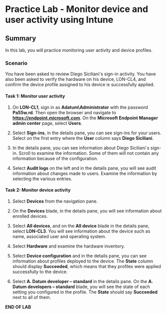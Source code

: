 # Practice Lab - Monitor device and user activity using Intune

## Summary

In this lab, you will practice monitoring user activity and device profiles.

### Scenario

You have been asked to review Diego Siciliani's sign-in activity.  You have also been asked to verify the hardware on his device, LON-CL4, and confirm the device profile assigned to his device is successfully applied. 

#### Task 1: Monitor user activity

1.  On **LON-CL1**, sign in as **Adatum\\Administrator** with the password **Pa55w.rd**.
    Then open the browser and navigate to **https://endpoint.microsoft.com**. 
	On the **Microsoft Endpoint Manager admin center** page, select **Users**.

2.  Select **Sign-ins**, in the details pane, you can see sign-ins for your
    users. Select on the first entry where the **User** column says **Diego Siciliani**.

3.  In the details pane, you can see information about Diego Siciliani´s
    sign-in. Scroll to examine the information. Some of them will not contain
    any information because of the configuration.

4.  Select **Audit logs** on the left and in the details pane, you will see audit information
    about changes made to users. Examine the information by selecting the various
    entries.

#### Task 2: Monitor device activity

1.  Select **Devices** from the navigation pane.

2.  On the **Devices** blade, in the details pane, you will see information
    about enrolled devices.

3.  Select **All devices**, and on the **All device** blade in the details pane,
    select **LON-CL3**. You will see information about the device such as name,
    associated user and operating system.

4.  Select **Hardware** and examine the hardware inventory.

5.  Select **Device configuration** and in the details pane, you can see
    information about profiles deployed to the device. The **State** column
    should display **Succeeded**, which means that they profiles were applied
    successfully to the device.

6.  Select **A. Datum developer – standard** in the details pane. On the **A.
    Datum developers – standard** blade, you will see the state of each setting
    you configured in the profile. The **State** should say **Succeeded** next
    to all of them.

**END OF LAB**